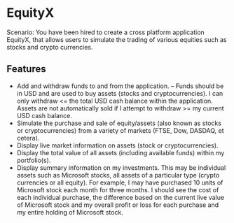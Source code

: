 # EquityX
Scenario: You have been hired to create a cross platform application EquityX, that allows users to simulate the trading of various equities such as stocks and crypto currencies.

<h2>Features</h2>
<ul><li>Add and withdraw funds to and from the application. – Funds should be in USD and
are used to buy assets (stocks and cryptocurrencies). I can only withdraw <= the total
USD cash balance within the application. Assets are not automatically sold if I
attempt to withdraw >= my current USD cash balance.</li><li>
Simulate the purchase and sale of equity/assets (also known as stocks or
cryptocurrencies) from a variety of markets (FTSE, Dow, DASDAQ, et cetera).</li><li>
Display live market information on assets (stock or cryptocurrencies).</li><li>
Display the total value of all assets (including available funds) within my
portfolio(s).</li><li>
Display summary information on my investments. This may be individual assets
such as Microsoft stocks, all assets of a particular type (crypto currencies or all
equity). For example, I may have purchased 10 units of Microsoft stock each month
for three months. I should see the cost of each individual purchase, the difference
based on the current live value of Microsoft stock and my overall profit or loss for
each purchase and my entire holding of Microsoft stock.</li></ul>
